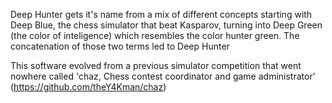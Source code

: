 Deep Hunter gets it's name from a mix of different concepts starting with Deep Blue, the chess simulator that beat Kasparov, turning into Deep Green (the color of inteligence) which resembles the color hunter green. The concatenation of those two terms led to Deep Hunter

This software evolved from a previous simulator competition that went nowhere called 'chaz, Chess contest coordinator and game administrator' (https://github.com/theY4Kman/chaz)